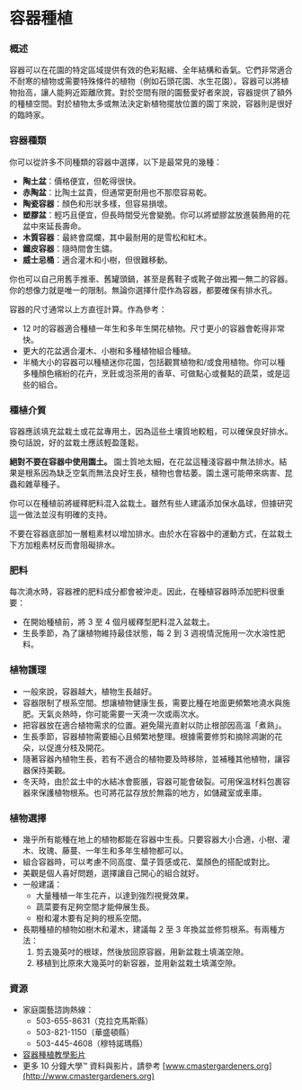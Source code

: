 # 容器種植

### 概述

容器可以在花園的特定區域提供有效的色彩點綴、全年結構和香氣。它們非常適合不耐寒的植物或需要特殊條件的植物（例如石頭花園、水生花園）。容器可以將植物抬高，讓人能夠近距離欣賞。對於空間有限的園藝愛好者來說，容器提供了額外的種植空間。對於植物太多或無法決定新植物擺放位置的園丁來說，容器則是很好的臨時家。

### 容器種類

你可以從許多不同種類的容器中選擇，以下是最常見的幾種：

- **陶土盆**：價格便宜，但乾得很快。
- **赤陶盆**：比陶土盆貴，但通常更耐用也不那麼容易乾。
- **陶瓷容器**：顏色和形狀多樣，但容易損壞。
- **塑膠盆**：輕巧且便宜，但長時間受光會變脆。你可以將塑膠盆放進裝飾用的花盆中來延長壽命。
- **木質容器**：最終會腐爛，其中最耐用的是雪松和紅木。
- **鐵皮容器**：隨時間會生鏽。
- **威士忌桶**：適合灌木和小樹，但很難移動。

你也可以自己用舊手推車、舊罐頭鍋，甚至是舊鞋子或靴子做出獨一無二的容器。你的想像力就是唯一的限制。無論你選擇什麼作為容器，都要確保有排水孔。

容器的尺寸通常以上方直徑計算。作為參考：

- 12 吋的容器適合種植一年生和多年生開花植物。尺寸更小的容器會乾得非常快。
- 更大的花盆適合灌木、小樹和多種植物組合種植。
- 半桶大小的容器可以種植迷你花園，包括觀賞植物和/或食用植物。你可以種多種顏色繽紛的花卉，烹飪或泡茶用的香草、可做點心或餐點的蔬菜，或是這些的組合。

### 種植介質

容器應該填充盆栽土或花盆專用土，因為這些土壤質地較粗，可以確保良好排水。換句話說，好的盆栽土應該輕盈蓬鬆。

**絕對不要在容器中使用園土。** 園土質地太細，在花盆這種淺容器中無法排水。結果是根系因為缺乏空氣而無法良好生長，植物也會枯萎。園土還可能帶來病害、昆蟲和雜草種子。

你可以在種植前將緩釋肥料混入盆栽土。雖然有些人建議添加保水晶球，但據研究這一做法並沒有明確的支持。

不要在容器底部加一層粗素材以增加排水。由於水在容器中的運動方式，在盆栽土下方加粗素材反而會阻礙排水。

### 肥料

每次澆水時，容器裡的肥料成分都會被沖走。因此，在種植容器時添加肥料很重要：

- 在開始種植前，將 3 至 4 個月緩釋型肥料混入盆栽土。
- 生長季節，為了讓植物維持最佳狀態，每 2 到 3 週視情況施用一次水溶性肥料。

### 植物護理

- 一般來說，容器越大，植物生長越好。
- 容器限制了根系空間。想讓植物健康生長，需要比種在地面更頻繁地澆水與施肥。天氣炎熱時，你可能需要一天澆一次或兩次水。
- 把容器放在適合植物需求的位置。避免陽光直射以防止根部因高溫「煮熟」。
- 生長季節，容器植物需要細心且頻繁地整理。根據需要修剪和摘除凋謝的花朵，以促進分枝及開花。
- 隨著容器內植物生長，若有不適合的植物要及時移除，並補種其他植物，讓容器保持美觀。
- 冬天時，由於盆土中的水結冰會膨脹，容器可能會破裂。可用保溫材料包裹容器來保護植物根系。也可將花盆存放於無霜的地方，如儲藏室或車庫。

### 植物選擇

- 幾乎所有能種在地上的植物都能在容器中生長。只要容器大小合適，小樹、灌木、玫瑰、藤蔓、一年生和多年生植物都可以。
- 組合容器時，可以考慮不同高度、葉子質感或花、葉顏色的搭配或對比。
- 美觀是個人喜好問題，選擇讓自己開心的組合就好。
- 一般建議：
  - 大量種植一年生花卉，以達到強烈視覺效果。
  - 蔬菜要有足夠空間才能伸展生長。
  - 樹和灌木要有足夠的根系空間。
- 長期種植的植物如樹木和灌木，建議每 2 至 3 年換盆並修剪根系。有兩種方法：
  1. 剪去幾英吋的根球，然後放回原容器，用新盆栽土填滿空隙。
  2. 移植到比原來大幾英吋的新容器，並用新盆栽土填滿空隙。

### 資源

- 家庭園藝諮詢熱線：
  - 503-655-8631（克拉克馬斯縣）
  - 503-821-1150（華盛頓縣）
  - 503-445-4608（穆特諾瑪縣）
- [容器種植教學影片](https://www.youtube.com/watch?v=wHnYV-kgJ0c)
- 更多 10 分鐘大學™ 資料與影片，請參考 [www.cmastergardeners.org](http://www.cmastergardeners.org)
